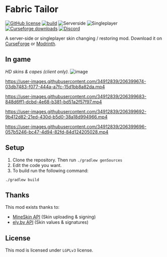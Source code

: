 # Fabric Tailor
[![GitHub license](https://img.shields.io/github/license/samolego/FabricTailor)](https://github.com/samolego/FabricTailor/blob/master/LICENSE)
[![build](https://github.com/samolego/FabricTailor/actions/workflows/building.yml/badge.svg)](https://github.com/samolego/FabricTailor/actions/workflows/building.yml)
![Serverside](https://img.shields.io/badge/Working-server--side%20only-blue)
![Singleplayer](https://img.shields.io/badge/Working-singleplayer-darkblue)
[![Curseforge downloads](http://cf.way2muchnoise.eu/full_fabrictailor_downloads.svg)](https://www.curseforge.com/minecraft/mc-mods/fabrictailor)
[![Discord](https://img.shields.io/discord/797713290545332235)](https://discord.gg/9PAesuHFnp)


A server-side or singleplayer skin changing / restoring mod.
Download it on [CurseForge](https://www.curseforge.com/minecraft/mc-mods/fabrictailor)
or [Modrinth]().

## In game

*HD skins & capes (client only).*
![image](https://user-images.githubusercontent.com/34912839/206398951-0d1953fe-e0d3-40ff-9f17-e141c6fde1c2.png)



https://user-images.githubusercontent.com/34912839/206399674-03db7483-f077-444a-a7fc-15d1bb8a82da.mp4



https://user-images.githubusercontent.com/34912839/206399683-848d6ff1-dcbd-4e68-b381-bd51a2f57f97.mp4



https://user-images.githubusercontent.com/34912839/206399692-9b412d82-21ed-430d-b5d0-38a18d994966.mp4



https://user-images.githubusercontent.com/34912839/206399696-057b5246-bc47-4d94-82fd-84d124205028.mp4




## Setup

1. Clone the repository. Then run `./gradlew genSources`
2. Edit the code you want.
3. To build run the following command:

```
./gradlew build
```

## Thanks
This mod exists thanks to:
* [MineSkin API](https://mineskin.org) (Skin uploading & signing)
* [ely.by API](https://ely.by) (Skin values & signatures)

## License

This mod is licensed under `LGPLv3` license.
